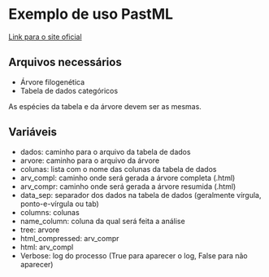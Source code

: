 # Exemplo de uso PastML 

[Link para o site oficial](https://pastml.pasteur.fr/)

## Arquivos necessários
- Árvore filogenética
- Tabela de dados categóricos

As espécies da tabela e da árvore devem ser as mesmas.

## Variáveis
- dados: caminho para o arquivo da tabela de dados
- arvore: caminho para o arquivo da árvore
- colunas: lista com o nome das colunas da tabela de dados
- arv_compl: caminho onde será gerada a árvore completa (.html)
- arv_compr: caminho onde será gerada a árvore resumida (.html)
- data_sep: separador dos dados na tabela de dados (geralmente vírgula, ponto-e-vírgula ou tab)
- columns: colunas
- name_column: coluna da qual será feita a análise
- tree: arvore
- html_compressed: arv_compr
- html: arv_compl
- Verbose: log do processo (True para aparecer o log, False para não aparecer)

